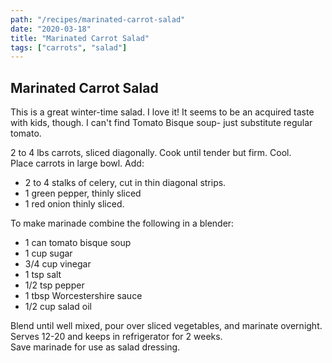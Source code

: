 ```yaml
---
path: "/recipes/marinated-carrot-salad"
date: "2020-03-18"
title: "Marinated Carrot Salad"
tags: ["carrots", "salad"]
---
```


## Marinated Carrot Salad

This is a great winter-time salad. I love it! It seems to be an acquired taste with kids, though. I can't find Tomato Bisque soup- just substitute regular tomato.

2 to 4 lbs carrots, sliced diagonally. Cook until tender but firm. Cool.  
Place carrots in large bowl. Add:

- 2 to 4 stalks of celery, cut in thin diagonal strips.
- 1 green pepper, thinly sliced
- 1 red onion thinly sliced.

To make marinade combine the following in a blender:

- 1 can tomato bisque soup
- 1 cup sugar
- 3/4 cup vinegar
- 1 tsp salt
- 1/2 tsp pepper
- 1 tbsp Worcestershire sauce
- 1/2 cup salad oil

Blend until well mixed, pour over sliced vegetables, and marinate overnight.  
Serves 12-20 and keeps in refrigerator for 2 weeks.  
Save marinade for use as salad dressing.
